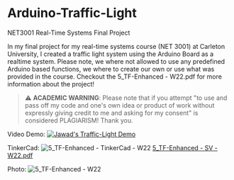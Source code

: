 # Arduino-Traffic-Light
NET3001 Real-Time Systems Final Project

In my final project for my real-time systems course (NET 3001) at Carleton University, I created a traffic light system using the Arduino Board as a realtime system. Please note, we where not allowed to use any predefined Arduino based functions, we where to create our own or use what was provided in the course. Checkout the 5_TF-Enhanced - W22.pdf for more information about the project! 

> :warning: **ACADEMIC WARNING**: Please note that if you attempt "to use and pass off my code and one's own idea or product of work without expressly giving credit to me and asking for my consent" is considered PLAGIARISM! Thank you.

Video Demo:
[![Jawad's Traffic-Light Demo](https://img.youtube.com/vi/8LEq2IYbog0/0.jpg)](https://www.youtube.com/watch?v=8LEq2IYbog0)

TinkerCad:
![5_TF-Enhanced - TinkerCad - W22](https://user-images.githubusercontent.com/74016680/230763830-5b213007-5bdc-43a4-b314-a52a694e98b4.png)
[5_TF-Enhanced - SV - W22.pdf](https://github.com/JSKadri/Arduino-Traffic-Light/files/11185091/5_TF-Enhanced.-.SV.-.W22.pdf)

Photo:
![5_TF-Enhanced - W22](https://user-images.githubusercontent.com/74016680/230764060-11d401db-35f8-4e64-83a6-af6f40594df1.jpg)

